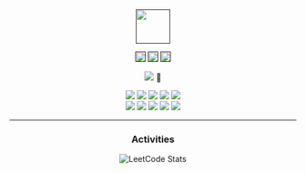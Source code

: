 <div align="center">
  <br>
  <br>
  <br>
  <br>
  <br>
  <a href="">
    <img width="60" height="60" src="https://raw.githubusercontent.com/box-lin/projectcard/fda1af2551731ad6dbcbdb669ca2fc6d50e48394/img/icon.svg" />
  </a>
  <br>
  <p>
    <a href=""><img width="18" height="18" src="https://raw.githubusercontent.com/jaywcjlove/jaywcjlove/master/imgs/weibo.svg?sanitize=true" /></a>
    <a href=""><img width="18" height="18" src="https://raw.githubusercontent.com/jaywcjlove/jaywcjlove/master/imgs/twitter.svg?sanitize=true" /></a>
    <a href=""><img width="18" height="18" src="https://raw.githubusercontent.com/jaywcjlove/jaywcjlove/master/imgs/mail.svg?sanitize=true" /></a>
  </p>
  <p>
    <p><img src="https://readme-typing-svg.demolab.com/?lines=Hi, welcome to my landing page.."> 👋</p>    
  </p>
  <img src="https://leetcode-badge.haozibi.dev/v1/boxlin.svg"/>
  <img src="https://leetcode-badge.haozibi.dev/v1/ranking/boxlin.svg" />
  <img src="https://leetcode-badge.haozibi.dev/v1/solved/boxlin.svg" />
  <img src="https://leetcode-badge.haozibi.dev/v1/solved-rate/boxlin.svg" />
  <img src="https://leetcode-badge.haozibi.dev/v1/accepted/boxlin.svg" />
  <br>
  <img src="https://leetcode-badge.haozibi.dev/v1cn/ddos-h.svg"/>
  <img src="https://leetcode-badge.haozibi.dev/v1cn/ranking/ddos-h.svg" />
  <img src="https://leetcode-badge.haozibi.dev/v1cn/solved/ddos-h.svg" />
  <img src="https://leetcode-badge.haozibi.dev/v1cn/solved-rate/ddos-h.svg" />
  <img src="https://leetcode-badge.haozibi.dev/v1cn/chart/submission-calendar/ddos-h.svg?type=past-year&color=yellow" />
</div>

 <div align="center">
     <hr/>
     <h3>Activities</h3>
     <p><img src="https://leetcard.jacoblin.cool/boxlin?theme=light&amp;font=Noto%20Sans%20Sharada&amp;ext=contest" alt="LeetCode Stats"></p>
</div>
 


